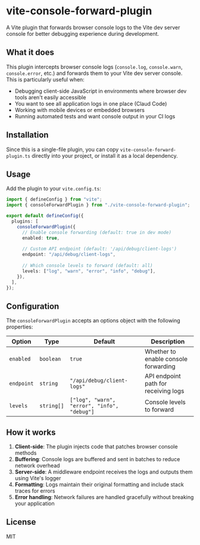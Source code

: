 # vite-console-forward-plugin

A Vite plugin that forwards browser console logs to the Vite dev server console for better debugging experience during development.

## What it does

This plugin intercepts browser console logs (`console.log`, `console.warn`, `console.error`, etc.) and forwards them to your Vite dev server console. This is particularly useful when:

- Debugging client-side JavaScript in environments where browser dev tools aren't easily accessible
- You want to see all application logs in one place (Claud Code)
- Working with mobile devices or embedded browsers
- Running automated tests and want console output in your CI logs

## Installation

Since this is a single-file plugin, you can copy `vite-console-forward-plugin.ts` directly into your project, or install it as a local dependency.

## Usage

Add the plugin to your `vite.config.ts`:

```typescript
import { defineConfig } from "vite";
import { consoleForwardPlugin } from "./vite-console-forward-plugin";

export default defineConfig({
  plugins: [
    consoleForwardPlugin({
      // Enable console forwarding (default: true in dev mode)
      enabled: true,
      
      // Custom API endpoint (default: '/api/debug/client-logs')
      endpoint: "/api/debug/client-logs",
      
      // Which console levels to forward (default: all)
      levels: ["log", "warn", "error", "info", "debug"],
    }),
  ],
});
```

## Configuration

The `consoleForwardPlugin` accepts an options object with the following properties:

| Option | Type | Default | Description |
|--------|------|---------|-------------|
| `enabled` | `boolean` | `true` | Whether to enable console forwarding |
| `endpoint` | `string` | `"/api/debug/client-logs"` | API endpoint path for receiving logs |
| `levels` | `string[]` | `["log", "warn", "error", "info", "debug"]` | Console levels to forward |

## How it works

1. **Client-side**: The plugin injects code that patches browser console methods
2. **Buffering**: Console logs are buffered and sent in batches to reduce network overhead
3. **Server-side**: A middleware endpoint receives the logs and outputs them using Vite's logger
4. **Formatting**: Logs maintain their original formatting and include stack traces for errors
5. **Error handling**: Network failures are handled gracefully without breaking your application

## License

MIT

